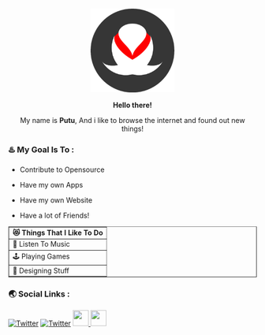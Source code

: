 <p align="center">

<img height=170 width=170 src="https://github.com/putulopi/images/blob/main/logo.png">

</p>

<p align="center"><b>Hello there!</b></p>

<p align="center">
My name is <b>Putu</b>,
And i like to browse the internet
and found out new things!
</p>


### ♨️ My Goal Is To :             
- Contribute to Opensource

- Have my own Apps         

- Have my own Website      

- Have a lot of Friends!   

<table border="1";style="margin-left:auto;margin-right:auto;">
	<tr>
		<td>
		<b>😻 Things That I Like To Do</b>
		</td>
		<tr>
		<td>🎵 Listen To Music</td>
		</tr>
		<tr>
		<td>🕹️ Playing Games</td>
		</tr>
		<tr>
		<td>🎨 Designing Stuff</td>
		</tr>
	</tr>
</table>

### 🌏 Social Links :

<a href="https://twitter.com/putulopi"> <img alt="Twitter" height=32 width=32 src="https://simpleicons.org/icons/twitter.svg"></a>
<a href="https://instagram.com/putulopi"> <img alt="Twitter" height=32 width=32 src="https://simpleicons.org/icons/instagram.svg"></a>
<a href="https://www.canva.com/p/putulopi/"> <img height=32 width=32 src="https://simpleicons.org/icons/canva.svg"> </a>
<a href="https://www.chess.com/member/putulopi"> <img height=32 width=32 src="https://simpleicons.org/icons/lichess.svg"> </a>
